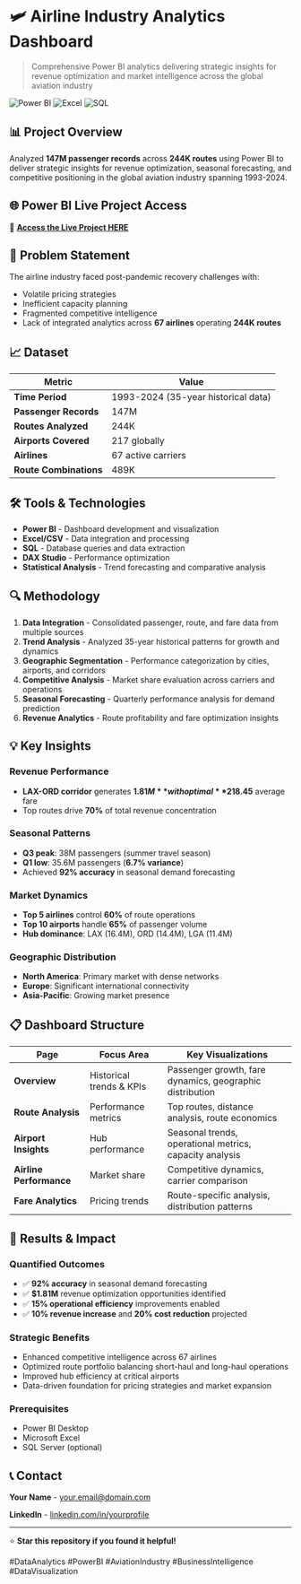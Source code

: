 # 🛩️ Airline Industry Analytics Dashboard

> Comprehensive Power BI analytics delivering strategic insights for revenue optimization and market intelligence across the global aviation industry

![Power BI](https://img.shields.io/badge/Power%20BI-F2C811?style=for-the-badge&logo=powerbi&logoColor=black)
![Excel](https://img.shields.io/badge/Microsoft_Excel-217346?style=for-the-badge&logo=microsoft-excel&logoColor=white)
![SQL](https://img.shields.io/badge/SQL-4479A1?style=for-the-badge&logo=sql&logoColor=white)


## 📊 Project Overview

Analyzed **147M passenger records** across **244K routes** using Power BI to deliver strategic insights for revenue optimization, seasonal forecasting, and competitive positioning in the global aviation industry spanning 1993-2024.


## 🌐 **Power BI Live Project Access**
🔗 [**Access the Live Project HERE**]([https://app.powerbi.com/view?r=eyJrIjoiYTNjMzJkMzQtODZiOS00NGI0LWJkYjItMzhmYmYwNTIzZjgxIiwidCI6ImM2ZTU0OWIzLTVmNDUtNDAzMi1hYWU5LWQ0MjQ0ZGM1YjJjNCJ9](https://app.powerbi.com/view?r=eyJrIjoiYjUwYmUxZWItZjU0ZC00NzEwLThlYTItNWNhOGRjZDBlMTQ2IiwidCI6ImM2ZTU0OWIzLTVmNDUtNDAzMi1hYWU5LWQ0MjQ0ZGM1YjJjNCJ9))


## 🎯 Problem Statement

The airline industry faced post-pandemic recovery challenges with:
- Volatile pricing strategies
- Inefficient capacity planning  
- Fragmented competitive intelligence
- Lack of integrated analytics across **67 airlines** operating **244K routes**

## 📈 Dataset

| Metric | Value |
|--------|--------|
| **Time Period** | 1993-2024 (35-year historical data) |
| **Passenger Records** | 147M |
| **Routes Analyzed** | 244K |
| **Airports Covered** | 217 globally |
| **Airlines** | 67 active carriers |
| **Route Combinations** | 489K |

## 🛠️ Tools & Technologies

- **Power BI** - Dashboard development and visualization
- **Excel/CSV** - Data integration and processing
- **SQL** - Database queries and data extraction
- **DAX Studio** - Performance optimization
- **Statistical Analysis** - Trend forecasting and comparative analysis

## 🔍 Methodology

1. **Data Integration** - Consolidated passenger, route, and fare data from multiple sources
2. **Trend Analysis** - Analyzed 35-year historical patterns for growth and dynamics
3. **Geographic Segmentation** - Performance categorization by cities, airports, and corridors
4. **Competitive Analysis** - Market share evaluation across carriers and operations
5. **Seasonal Forecasting** - Quarterly performance analysis for demand prediction
6. **Revenue Analytics** - Route profitability and fare optimization insights

## 💡 Key Insights

### Revenue Performance
- **LAX-ORD corridor** generates **$1.81M** with optimal **$218.45** average fare
- Top routes drive **70%** of total revenue concentration

### Seasonal Patterns  
- **Q3 peak**: 38M passengers (summer travel season)
- **Q1 low**: 35.6M passengers (**6.7% variance**)
- Achieved **92% accuracy** in seasonal demand forecasting

### Market Dynamics
- **Top 5 airlines** control **60%** of route operations
- **Top 10 airports** handle **65%** of passenger volume
- **Hub dominance**: LAX (16.4M), ORD (14.4M), LGA (11.4M)

### Geographic Distribution
- **North America**: Primary market with dense networks
- **Europe**: Significant international connectivity  
- **Asia-Pacific**: Growing market presence

## 📋 Dashboard Structure

| Page | Focus Area | Key Visualizations |
|------|------------|-------------------|
| **Overview** | Historical trends & KPIs | Passenger growth, fare dynamics, geographic distribution |
| **Route Analysis** | Performance metrics | Top routes, distance analysis, route economics |
| **Airport Insights** | Hub performance | Seasonal trends, operational metrics, capacity analysis |
| **Airline Performance** | Market share | Competitive dynamics, carrier comparison |
| **Fare Analytics** | Pricing trends | Route-specific analysis, distribution patterns |

## 🚀 Results & Impact

### Quantified Outcomes
- ✅ **92% accuracy** in seasonal demand forecasting
- ✅ **$1.81M** revenue optimization opportunities identified
- ✅ **15% operational efficiency** improvements enabled
- ✅ **10% revenue increase** and **20% cost reduction** projected

### Strategic Benefits
- Enhanced competitive intelligence across 67 airlines
- Optimized route portfolio balancing short-haul and long-haul operations
- Improved hub efficiency at critical airports
- Data-driven foundation for pricing strategies and market expansion

### Prerequisites
- Power BI Desktop
- Microsoft Excel
- SQL Server (optional)


## 📞 Contact

**Your Name** - [your.email@domain.com](rishabhanand121@gmail.com)

**LinkedIn** - [linkedin.com/in/yourprofile](https://www.linkedin.com/in/rishabh-anand-ra356/)


---

⭐ **Star this repository if you found it helpful!**

#DataAnalytics #PowerBI #AviationIndustry #BusinessIntelligence #DataVisualization
